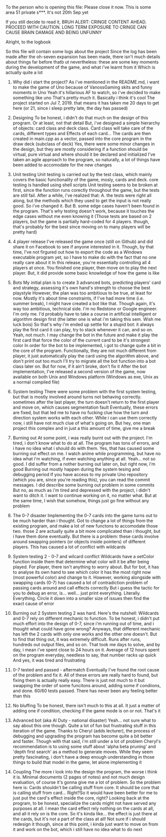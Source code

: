 To the person who is opening this file: Please close it now. This is some area 51 private s***. It's not 20th Sep yet



















If you still decide to read it, BRUH ALERT: CRINGE CONTENT AHEAD. PROCEED WITH CAUTION. LONG TERM EXPOSURE TO CRINGE CAN CAUSE BRAIN DAMAGE AND BEING UNFUNNY










Alright, to the logbook

So this file will contain some logs about the project
Since the log has been made after the oh-seven expansion has been made, there isn't much details about things far before thatb ut nevertheless: these are some key moments during the development of the game, and what i've learnt from it
Which is actually quite a lot

1. Why did i start the project?
As i've mentioned in the README.md, i want to make the game of Uno because of VanossGaming skits and funny moments in Uno
Yeah it's hillarious AF to watch, so i've decided to make something like uno
That's pretty much it. Basically i think it's cool
The project started on Jul 7, 2019. that means it has taken me 20 days to get here (or 21, since i sleep pretty late, the day has passed)

2. Designing
To be honest, i didn't do that much on the design of this program. Or at least, not that detail
But, i've designed a simple hierarchy of objects: card class and deck class. Card class will take care of the cards, different types and
Effects of each card... The cards are then created in main.cpp as a vector, passed into the core program in the draw deck (subclass of deck)
Yes, there were some minor changes in the design, but they are mostly considering if a function should be virtual, pure virtual and where should it 
be declared and initialized
I've taken an agile approach to the program, so naturally, a lot of things have been added to accomodate for the new changes

3. Unit testing
Unit testing is carried out by the test class, which mainly covers the basic functionality of the game, mosly, cards and deck. core testing is handled
using shell scripts
Unit testing seems to be broken at first, since the function runs corectly throughout the game, but the tests are still fail. After a while, i've realized 
that: A. the tests were right all along, but the methods which they used to get the input is not really good. So i've changed it. But B. some edge cases haven't been found in the program. That's why testing doesn't work, because it touches the edge cases without me even knowing it
(Those tests are based on 2 players, but the game is partially hard-coded for 4 players. though, that's probably for the best since moving on to many players
will be pretty hard)

4. 4 player release
I've released the game once (still on Github) and did share it on Facebook to see if anyone interested in it. Though, by that time, I've not firgured out how to export the code as a Windows executable program yet, so I have to make do with the fact that no one really care about it
In this release, you're essentially controlling all 4 players at once. You finished one player, then move on to play the next player. But, it did provide
some basic knowledge of how the game is like

5. Bots
My initial plan is to create 3 advanced bots, predicting players' card and strategy, assessing it's own hand's strength to choose the best playstyle
However, the plan was too ambitious to be true, at least for now. Mostly it's about time constraints, if I've had more time (i.e. summer break), I might have 
created a bot like that. Though again, it's way too ambitious, technical side. I'm no Redstone or Google engineer. I'm only me. I'd probably have to take a course in artificial intelligent or algorithm design first (the latter one is what i'm taking this sem. Wish me luck bois)
So that's why i'm ended up settle for a stupid bot: it always play the first card it can play, try to stack whenever it can, and so on. Yeah, not much. I may change the bot in the future and make it play the first card that force the color of the current card to be it's strongest color
In order for the bot to be implemented, i got to change quite a bit in the core of the program. Functionally, they are not much different from player, it just automatically play the card using the algorithm above, and don't print out too much
I'll try to migrate all the bot function into a bot class later on. But for now, if it ain't broke, don't fix it
After the bot implementation, I've released a second version of the game, now available on both Unix and Windows platform (Windows as exe, Unix as a normal compiled file)

6. System testing
There were some problem with the first system testing, but that is mostly involved around turns not behaving correctly. sometimes after the last player, the turn doesn't return to the first player and move on, which causes segmentation fault
Eventually, these errors are fixed, but that led me to have no fucking clue how the turn and direction system works with each other. While i can use them correctly now, i still have not much clue of what's going on. But hey, one man project this complex and in just a this amount of time, give me a break

7. Burning out
At some point, i was really burnt out with the project. I'm tired, i don't know what to do at all. The program has tons of errors, and i have no idea what i should do with them. Yes, that has caused some burning out effect on me. I watch anime while programming, but have no idea what i'm watching, if even watching anything at all. Yeah... not so good. I did suffer from a nother burning out later on, but right now, i'm good
Burning out mostly happen during the system tesing and debugging period
If you have access to my private Uno repository (which you are, since you're reading this), you can read the commit messages. I did describe some burning out problem in some commits
But no, as much as i'm tired and depressed with the project, i didn't want to ditch it. I want to continue working on it, no matter what. But at the same time, I wish that somehow, things just go fine without any problem

8. The 0-7 disaster
Implementing the 0-7 cards into the game turns out to be much harder than i thought. Got to change a lot of things from the existing program, and make a lot of new functons to accomodate those two. those 2 are actually quite a bit more complicated than i thought, but i have them done eventually. But there is a problem: these cards involve around swapping pointers (or objects inside pointers) of different players. This has caused a lot of conflict with wildcards

7. System testing 2 - 0-7 and wilcard conflict
Wildcards have a setColor function inside them that determine what color will it be after being played. For player, there isn't anything to worry about. But for bot, it has to analyse its own hand to see which color it has the most right now (most powerful color) and change to it. However, working alongside with swapping cards (0-7) has caused a lot of contradiction problem of passing cards around and call effects correctly
But i guess the tactic for you to debug an error, is... well... just print everything. Literally. Everything. Circle it down into a smaller size of issues then find the exact cause of error

8. Burning out 2
System testing 2 was hard. Here's the nutshell: Wildcards and 0-7 rely on different mechanic to function. To be honest, i didn't put much effort into the design of 0-7, since i'm running out of time, and i thought what could have gone wrong? Anyways, that different mechanic has left the 2 cards with only one works and the other one doesn't. But to find that thing out, it was extremely difficult. Runs after runs, hundreds out output files, and so on. That took me days to solve, and by day, i mean i've spent close to 24 hours on it. Average of 12 hours spent on the program everyday, needless to say, that number racks up quick
And yes, it was tired and frustrating

9. 0-7 tested and passed - aftermatch
Eventually I've found the root cause of the problem and fix it. All of these errors are really hard to found, but fixing them is actually really easy. There is just not much to it but swapping the order of some funcitons around, adding some if condiions, and done. 60/60 tests passed. There has never been any feeling better than this

10. No bluffing
To be honest, there isn't much to this at all. It just a matter of adding one if condition, checking if the game mode is on or not. That's it

11. Advanced bot (aka Al Duty - national disaster)
Yeah... not sure what to say about this one though. Quite a lot of fun but frustrating stuff in this iteration of the game. Thanks to Cheryl (adds lecturer), the process of debugging and upgrading the program has become quite a bit better and faster. Though with that said, i'm still under a lot of problem
Cheryl's recommendation is to using some stuff about 'alpha beta pruning' and 'depth first search' as a method to generate moves. While they seem pretty fascinating, i don't have a deep enough understanding in those things to build that model in the game, let alone implementing it

12. Coupling
The more i look into the design the program, the worse i think it is. Minimal documents (2 pages of notes) and not much design evaluation, of course it's gonna give me a lot of problem. So the problem here is: Cards shouldn't be calling stuff from core. It should be core that is calling stuff from card... Right?So it would have been better for me to just put the card's effect inside the core, right?
Looking back at the program, to be honest, specialize the cards might not have served any purposes at all. I mean the card effect rely nothing on the cards at all, and all it rely on is the core. So it's kinda like... the effect is just there at the cards, but it's not a part of the class at all!
Not sure if i should redesign it though, since at this point, i kinda just want to move on from it and work on the bot, which i still have no idea what to do next
